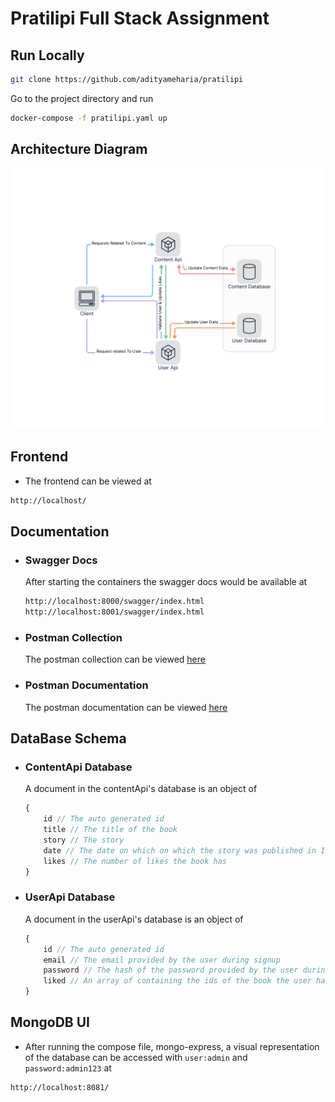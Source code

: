 # Pratilipi Full Stack Assignment

## Run Locally
```bash
git clone https://github.com/adityameharia/pratilipi
```

Go to the project directory and run 
```bash
docker-compose -f pratilipi.yaml up
```

## Architecture Diagram
![](Pratilipi.png)

## Frontend

- The frontend can be viewed at 
```bash
http://localhost/
```

## Documentation

- ### Swagger Docs
    After starting the containers the swagger docs would be available at
    ```bash
    http://localhost:8000/swagger/index.html
    http://localhost:8001/swagger/index.html  
    ```
- ### Postman Collection
    The postman collection can be viewed [here](https://www.postman.com/collections/423fe3ecb6201513edc4)
- ### Postman Documentation
    The postman documentation can be viewed [here](https://documenter.getpostman.com/view/10792507/UVeJL59k)

## DataBase Schema

- ### ContentApi Database
    A document in the contentApi's database is an object of
    ```js
    {
        id // The auto generated id
        title // The title of the book
        story // The story 
        date // The date on which on which the story was published in ISO 8601 format
        likes // The number of likes the book has
    }
    ```

- ### UserApi Database
    A document in the userApi's database is an object of
    ```js
    {
        id // The auto generated id
        email // The email provided by the user during signup
        password // The hash of the password provided by the user during signup
        liked // An array of containing the ids of the book the user has liked
    }
    ```

## MongoDB UI
- After running the compose file, mongo-express, a visual representation of the database can be accessed with `user:admin` and `password:admin123` at
```bash
http://localhost:8081/
```